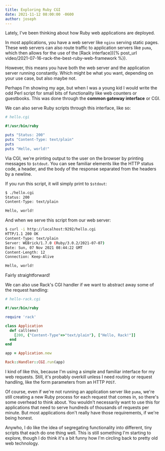 ```yaml
---
title: Exploring Ruby CGI
date: 2021-11-12 08:00:00 -0600
author: joseph
---
```


Lately, I've been thinking about how Ruby web applications are deployed.

In most applications, you have a web server like `nginx` serving static pages. These web servers can also route traffic to application servers like `puma`, which then allows for the use of the [Rack interface]({% post_url video/2021-07-16-rack-the-best-ruby-web-framework %}).

However, this means you have both the web server and the application server running constantly. Which might be what you want, depending on your use case, but also maybe not.

Perhaps I'm showing my age, but when I was a young kid I would write the odd Perl script for small bits of functionality like web counters or guestbooks. This was done through the **common gateway interface** or CGI.

We can also serve Ruby scripts through this interface, like so:

```ruby
# hello.cgi

#!/usr/bin/ruby

puts "Status: 200"
puts "Content-Type: text/plain"
puts
puts "Hello, world!"
```

Via CGI, we're printing output to the user on the browser by printing messages to `$stdout`. You can see familiar elements like the HTTP status code, a header, and the body of the response separated from the headers by a newline.

If you run this script, it will simply print to `$stdout`:

```sh
$ ./hello.cgi
Status: 200
Content-Type: text/plain

Hello, world!
```

And when we serve this script from our web server:

```sh
$ curl -i http://localhost:9292/hello.cgi
HTTP/1.1 200 OK
Content-Type: text/plain
Server: WEBrick/1.7.0 (Ruby/3.0.2/2021-07-07)
Date: Sun, 07 Nov 2021 08:44:22 GMT
Content-Length: 12
Connection: Keep-Alive

Hello, world!
```

Fairly straightforward!

We can also use Rack's CGI handler if we want to abstract away some of the request handling:

```ruby
# hello-rack.cgi

#!/usr/bin/ruby

require 'rack'

class Application
  def call(env)
    [200, {"Content-Type"=>"text/plain"}, ["Hello, Rack!"]]
  end
end

app = Application.new

Rack::Handler::CGI.run(app)
```

I kind of like this, because I'm using a simple and familiar interface for my web requests. Still, it's probably overkill unless I need routing or request handling, like the form parameters from an HTTP `POST`.

Of course, even if we're not running an application server like `puma`, we're still creating a new Ruby process for each request that comes in, so there's some overhead to think about. You wouldn't necessarily want to use this for applications that need to serve hundreds of thousands of requests per minute. But most applications don't really have those requirements, if we're being honest.

Anywho, I do like the idea of segregating functionality into different, tiny scripts that each do one thing well. This is still something I'm starting to explore, though I do think it's a bit funny how I'm circling back to pretty old web technology.

